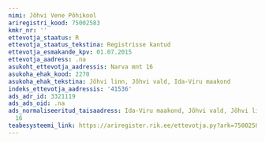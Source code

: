 ```yaml
---
nimi: Jõhvi Vene Põhikool
ariregistri_kood: 75002583
kmkr_nr: ''
ettevotja_staatus: R
ettevotja_staatus_tekstina: Registrisse kantud
ettevotja_esmakande_kpv: 01.07.2015
ettevotja_aadress: .na
asukoht_ettevotja_aadressis: Narva mnt 16
asukoha_ehak_kood: 2270
asukoha_ehak_tekstina: Jõhvi linn, Jõhvi vald, Ida-Viru maakond
indeks_ettevotja_aadressis: '41536'
ads_adr_id: 3321119
ads_ads_oid: .na
ads_normaliseeritud_taisaadress: Ida-Viru maakond, Jõhvi vald, Jõhvi linn, Narva mnt
  16
teabesysteemi_link: https://ariregister.rik.ee/ettevotja.py?ark=75002583&ref=rekvisiidid
---
```

